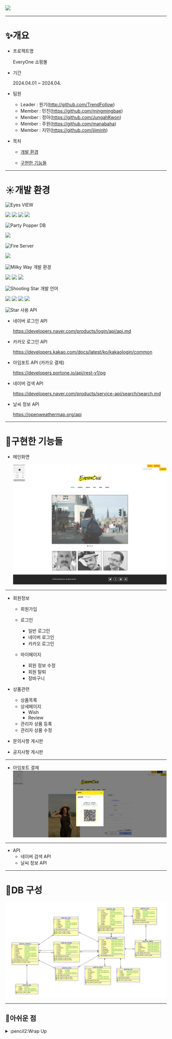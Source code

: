<img src="https://capsule-render.vercel.app/api?type=wave&color=auto&height=300&section=header&text=Every%20One&fontSize=90" />

***

# :sparkles:개요
  * 프로젝트명
    
    EveryOne 쇼핑몰
    
  * 기간

     2024.04.01 ~ 2024.04.
    
  * 팀원
     * Leader : 원기(<http://github.com/TrendFollow>)
     * Member : 민진(<https://github.com/mingmingbae>)
     * Member : 정아(<https://github.com/JungahKwon>)
     * Member : 주원(<https://github.com/manabaha>)
     * Member : 지민(<https://github.com/jjiminh>)
  * 목차
     * [개발 환경](#개발-환경)

       
     * [구현한 기능들](#구현한-기능들)

***

# :sunny:개발 환경

 <img src="https://raw.githubusercontent.com/Tarikul-Islam-Anik/Animated-Fluent-Emojis/master/Emojis/Hand%20gestures/Eyes.png" alt="Eyes" width="1.5%" />  VIEW 
    
   <img src="https://img.shields.io/badge/JSP-007524?style=for-the-badge&logo=OpenJDK&logoColor=white"> <img src="https://img.shields.io/badge/HTML5-E34F26?style=for-the-badge&logo=HTML5&logoColor=white"> <img src="https://img.shields.io/badge/CSS3-1572B6?style=for-the-badge&logo=CSS3&logoColor=white"> <img src="https://img.shields.io/badge/bootstrap-%238511FA.svg?style=for-the-badge&logo=bootstrap&logoColor=white"> 

 <img src="https://raw.githubusercontent.com/Tarikul-Islam-Anik/Animated-Fluent-Emojis/master/Emojis/Activities/Party%20Popper.png" alt="Party Popper" width="2%" />  DB 
     
   <img src="https://img.shields.io/badge/Oracle-F80000?style=for-the-badge&logo=oracle&logoColor=white">   
     
 <img src="https://raw.githubusercontent.com/Tarikul-Islam-Anik/Animated-Fluent-Emojis/master/Emojis/Travel%20and%20places/Fire.png" alt="Fire" width="1.5%" /> Server
     
   <img src="https://img.shields.io/badge/Tomcat9-0054FF?style=for-the-badge&logo=apachetomcat&logoColor=white"> 
  
 <img src="https://raw.githubusercontent.com/Tarikul-Islam-Anik/Animated-Fluent-Emojis/master/Emojis/Travel%20and%20places/Milky%20Way.png" alt="Milky Way" width="1.5%" />  개발 환경
     
   <img src="https://img.shields.io/badge/Windows-0078D6?style=for-the-badge&logo=windows&logoColor=white"> <img src="https://img.shields.io/badge/Eclipse-FE7A16.svg?style=for-the-badge&logo=Eclipse&logoColor=white">
   <img src="https://img.shields.io/badge/Github-000000?style=flat-square&logo=Github&logoColor=#white"/> 
      
 <img src="https://raw.githubusercontent.com/Tarikul-Islam-Anik/Animated-Fluent-Emojis/master/Emojis/Travel%20and%20places/Shooting%20Star.png" alt="Shooting Star" width="1.5%" /> 개발 언어
     
   <img src="https://img.shields.io/badge/java-007396?style=for-the-badge&logo=OpenJDK&logoColor=white"> <img src="https://img.shields.io/badge/servlet-007396?style=for-the-badge&logo=OpenJDK&logoColor=white">
   <img src="https://img.shields.io/badge/JavaScript-F7DF1E?style=for-the-badge&logo=JavaScript&logoColor=white"> <img src="https://img.shields.io/badge/jquery-%230769AD.svg?style=for-the-badge&logo=jquery&logoColor=white"> 
   
 <img src="https://raw.githubusercontent.com/Tarikul-Islam-Anik/Animated-Fluent-Emojis/master/Emojis/Travel%20and%20places/Star.png" alt="Star" width="1.5%" /> 사용 API
      
   * 네이버 로그인 API
     
       <https://developers.naver.com/products/login/api/api.md>
   * 카카오 로그인 API
        
       <https://developers.kakao.com/docs/latest/ko/kakaologin/common>
   * 아임포트 API (카카오 결제)

       <https://developers.portone.io/api/rest-v1/pg>
   * 네이버 검색 API
    
       <https://developers.naver.com/products/service-api/search/search.md>
   * 날씨 정보 API
    
       <https://openweathermap.org/api> 
           
***

# :hatched_chick:구현한 기능들
  * 메인화면

     ![메인화면](./projectImg/main.png)

***
   
  * 회원정보 
    * 회원가입
        
    * 로그인
       * 일반 로그인   
       * 네이버 로그인
       * 카카오 로그인
             
    * 마이페이지
       * 회원 정보 수정
       * 회원 탈퇴
       * 장바구니
        
  * 상품관련
    * 상품목록
    * 상세페이지
      * Wish
      * Review
    * 관리자 상품 등록
    * 관리자 상품 수정

  * 문의사항 게시판
          
  * 공지사항 게시판

***

  * 아임포트 결제
    ![아임포트결제](./projectImg/payPNG.PNG)

***
    
  * API
    * 네이버 검색 API
    * 날씨 정보 API

***

# :shaved_ice:DB 구성

   ![erd](./projectImg/tableERD.png)

***   

## :carousel_horse:아쉬운 점
<details>
  <summary> :pencil2:Wrap Up</summary>
  <img src="./projectImg/wrapUp1.png">
  <img src="./projectImg/wrapUp2.png">
  <img src="./projectImg/wrapUp3.png">
</details>        

